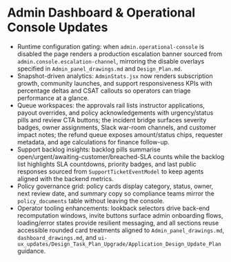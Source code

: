 # Admin Dashboard & Operational Console Updates

- Runtime configuration gating: when `admin.operational-console` is disabled the page renders a production escalation banner sourced from `admin.console.escalation-channel`, mirroring the disable overlays specified in `Admin_panel_drawings.md` and `Design_Plan.md`.
- Snapshot-driven analytics: `AdminStats.jsx` now renders subscription growth, community launches, and support responsiveness KPIs with percentage deltas and CSAT callouts so operators can triage performance at a glance.
- Queue workspaces: the approvals rail lists instructor applications, payout overrides, and policy acknowledgements with urgency/status pills and review CTA buttons; the incident bridge surfaces severity badges, owner assignments, Slack war-room channels, and customer impact notes; the refund queue exposes amount/status chips, requester metadata, and age calculations for finance follow-up.
- Support backlog insights: backlog pills summarise open/urgent/awaiting-customer/breached-SLA counts while the backlog list highlights SLA countdowns, priority badges, and last public responses sourced from `SupportTicketEventModel` to keep agents aligned with the backend metrics.
- Policy governance grid: policy cards display category, status, owner, next review date, and summary copy so compliance teams mirror the `policy_documents` table without leaving the console.
- Operator tooling enhancements: lookback selectors drive back-end recomputation windows, invite buttons surface admin onboarding flows, loading/error states provide resilient messaging, and all sections reuse accessible rounded card treatments aligned to `Admin_panel_drawings.md`, `dashboard_drawings.md`, and `ui-ux_updates/Design_Task_Plan_Upgrade/Application_Design_Update_Plan` guidance.
